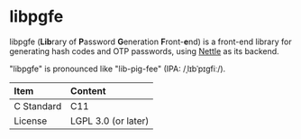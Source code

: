 # libpgfe

libpgfe (**Lib**rary of **P**assword **G**eneration **F**ront-**e**nd) is a front-end library for generating hash codes and OTP passwords, using [Nettle](https://www.lysator.liu.se/~nisse/nettle/) as its backend.

"libpgfe" is pronounced like "lib-pig-fee" (IPA: /ˌlɪbˈpɪɡfiː/).

| Item | Content |
| :-- | :-- |
| C Standard | C11 |
| License | LGPL 3.0 (or later) |